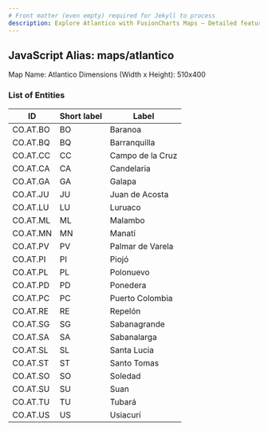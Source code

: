 ```yaml
---
# Front matter (even empty) required for Jekyll to process
description: Explore Atlantico with FusionCharts Maps – Detailed features for seamless integration. Try now & enhance your data visualization today! 
---
```


## JavaScript Alias: maps/atlantico

Map Name: Atlantico
Dimensions (Width x Height): 510x400

### List of Entities

| ID       | Short label | Label            |
| -------- | ----------- | ---------------- |
| CO.AT.BO | BO          | Baranoa          |
| CO.AT.BQ | BQ          | Barranquilla     |
| CO.AT.CC | CC          | Campo de la Cruz |
| CO.AT.CA | CA          | Candelaria       |
| CO.AT.GA | GA          | Galapa           |
| CO.AT.JU | JU          | Juan de Acosta   |
| CO.AT.LU | LU          | Luruaco          |
| CO.AT.ML | ML          | Malambo          |
| CO.AT.MN | MN          | Manatí           |
| CO.AT.PV | PV          | Palmar de Varela |
| CO.AT.PI | PI          | Piojó            |
| CO.AT.PL | PL          | Polonuevo        |
| CO.AT.PD | PD          | Ponedera         |
| CO.AT.PC | PC          | Puerto Colombia  |
| CO.AT.RE | RE          | Repelón          |
| CO.AT.SG | SG          | Sabanagrande     |
| CO.AT.SA | SA          | Sabanalarga      |
| CO.AT.SL | SL          | Santa Lucia      |
| CO.AT.ST | ST          | Santo Tomas      |
| CO.AT.SO | SO          | Soledad          |
| CO.AT.SU | SU          | Suan             |
| CO.AT.TU | TU          | Tubará           |
| CO.AT.US | US          | Usiacurí         |

